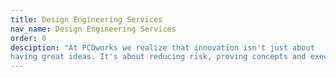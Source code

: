 ```yaml
---
title: Design Engineering Services
nav_name: Design Engineering Services
order: 0
desciption: "At PCDworks we realize that innovation isn't just about
having great ideas. It's about reducing risk, proving concepts and executing them."
---
```


<text-image image="/images/services/design-engineering-services/des-1.webp">
<template v-slot:left>

## We turn big ideas into the next big thing through  "KNOWING"

At PCDworks we realize that innovation isn't
just about having great ideas. It's about reducing risk, proving concepts 
and executing them. Reducing risk is about gaining **knowledge**, about gaining certainty. 
This is about knowing enough at each step of the process to go onto the next step. This is 
what the Toyota's Knowledge Based System is all about, as detailed by [Nonaka in 1991.](/the-knowledge-creating-company.pdf)
We have been followers of Nonaka's Knowledge-Creating Company strategy from the start. 

To guide you at this crucial stage, we employ a winning approach to product
development, which is *iterative, multi-step and knowledge based*. This includes 
gaining knowledge through research, conceptualization, feasibility assessment, 
establishing design requirements, preliminary design, testing,  detailed design, 
prototyping the final design, prototype-to-production planning, production, and finally testing again. 

No doubt, the best way to test a theory is to see it in action. That's why we're
committed to getting physical fast and testing to validate.

</template>
</text-image>

<image-text image="/images/services/design-engineering-services/des-2.webp">
<template v-slot:right>

## Experience the fast and
# The curious

With a fully outfitted prototype lab just steps away from our brainstorming
facilities, and an extraordinary team of curious-minded product design
experts, we can help you design and build just about anything you can dream up.
We also offer a wide suite of digital tools to proof and test designs,
including finite element analysis (FEA), multi-physics analysis, and
analytical and mathematical modeling.

So, whether you need a look-alike model, a test apparatus, or a fully
functional design, we can help you go from ideation to functioning prototype
in record time.

</template>
</image-text>